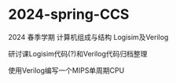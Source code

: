 # 2024-spring-CCS
2024 春季学期 计算机组成与结构 Logisim及Verilog

研讨课Logisim代码(?)和Verilog代码归档整理

使用Verilog编写一个MIPS单周期CPU